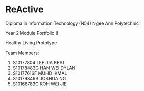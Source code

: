 # ReActive

Diploma in Information Technology (N54)
Ngee Ann Polytechnic

Year 2 Module
Portfolio II

Healthy Living Prototype

Team Members:
1. S10177804 LEE JIA KEAT
2. S10178483G HAN WEI DYLAN
3. S10177616F MUHD IKMAL 
4. S10179849B JOSHUA NG
5. S10168783C KOH WEI JIE
